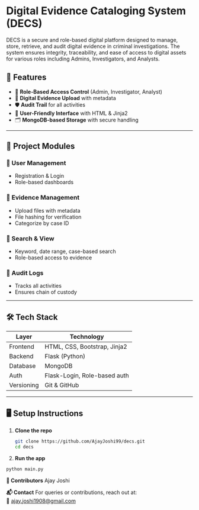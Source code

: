 # Digital Evidence Cataloging System (DECS)

DECS is a secure and role-based digital platform designed to manage, store, retrieve, and audit digital evidence in criminal investigations. The system ensures integrity, traceability, and ease of access to digital assets for various roles including Admins, Investigators, and Analysts.

## 🚀 Features

- 🔐 **Role-Based Access Control** (Admin, Investigator, Analyst)
- 📂 **Digital Evidence Upload** with metadata
- 🛡️ **Audit Trail** for all activities
- 🧠 **User-Friendly Interface** with HTML & Jinja2
- 🗂️ **MongoDB-based Storage** with secure handling

---

## 📌 Project Modules

### 👤 User Management
- Registration & Login
- Role-based dashboards

### 📁 Evidence Management
- Upload files with metadata
- File hashing for verification
- Categorize by case ID

### 🔎 Search & View
- Keyword, date range, case-based search
- Role-based access to evidence

### 🧾 Audit Logs
- Tracks all activities
- Ensures chain of custody

---

## 🛠️ Tech Stack

| Layer       | Technology                    |
|-------------|-------------------------------|
| Frontend    | HTML, CSS, Bootstrap, Jinja2  |
| Backend     | Flask (Python)                |
| Database    | MongoDB                       |
| Auth        | Flask-Login, Role-based auth  |
| Versioning  | Git & GitHub                  |

---

## 🖥️ Setup Instructions

1. **Clone the repo**
   ```bash
   git clone https://github.com/AjayJoshi99/decs.git
   cd decs
2. **Run the app**
  ```bash
  python main.py
```

**🤝 Contributors**
Ajay Joshi

**📬 Contact**
For queries or contributions, reach out at:  
📧 ajay.joshi1908@gmail.com
